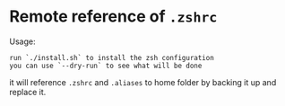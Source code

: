# Remote reference of `.zshrc`

Usage:
```
run `./install.sh` to install the zsh configuration
you can use `--dry-run` to see what will be done
```

it will reference `.zshrc` and `.aliases` to home folder by backing it up and replace it.